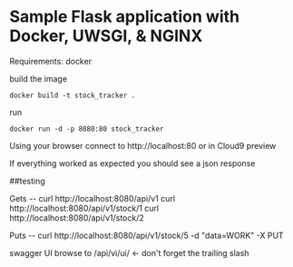 # Sample Flask application with Docker, UWSGI, & NGINX

Requirements: docker

build the image
```
docker build -t stock_tracker .
```

run
```
docker run -d -p 8080:80 stock_tracker
```

Using your browser connect to http://localhost:80 or in Cloud9 preview

If everything worked as expected you should see a json response

##testing

Gets --
curl http://localhost:8080/api/v1
curl http://localhost:8080/api/v1/stock/1
curl http://localhost:8080/api/v1/stock/2


Puts --
curl http://localhost:8080/api/v1/stock/5 -d "data=WORK" -X PUT

swagger UI
browse to /api/vi/ui/  <- don't forget the trailing slash



